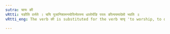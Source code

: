 ```yaml
---
sutra: चायः की
vRtti: यङीति वर्त्तते । चयि पूजानिशामनयोरित्येतस्य धातोर्यङि परतः कीत्ययमादेशो भवति ॥
vRtti_eng: The verb की is substituted for the verb चायृ 'to worship, to observe', when the Intensive affix यङ् follows.

---
```

